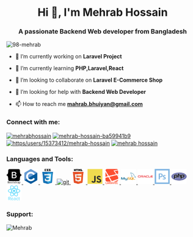 <h1 align="center">Hi 👋, I'm Mehrab Hossain</h1>
<h3 align="center">A passionate Backend Web developer from Bangladesh</h3>

<p align="left"> <img src="https://komarev.com/ghpvc/?username=98-mehrab&label=Profile%20views&color=0e75b6&style=flat" alt="98-mehrab" /> </p>

- 🔭 I’m currently working on **Laravel Project**

- 🌱 I’m currently learning **PHP,Laravel,React**

- 👯 I’m looking to collaborate on **Laravel E-Commerce Shop**

- 🤝 I’m looking for help with **Backend Web Developer**

- 📫 How to reach me **mahrab.bhuiyan@gmail.com**

<h3 align="left">Connect with me:</h3>
<p align="left">
<a href="https://twitter.com/007mehrab" target="blank"><img align="center" src="https://cdn.jsdelivr.net/npm/simple-icons@3.0.1/icons/twitter.svg" alt="mehrabhossain" height="30" width="40" /></a>
<a href="https://linkedin.com/in/007mehrab" target="blank"><img align="center" src="https://cdn.jsdelivr.net/npm/simple-icons@3.0.1/icons/linkedin.svg" alt="mehrab-hossain-ba59941b9" height="30" width="40" /></a>
<a href="https://stackoverflow.com/users/15373412/007mehrab" target="blank"><img align="center" src="https://cdn.jsdelivr.net/npm/simple-icons@3.0.1/icons/stackoverflow.svg" alt="https/users/15373412/mehrab-hossain" height="30" width="40" /></a>
<a href="https://fb.com/007mehrab" target="blank"><img align="center" src="https://cdn.jsdelivr.net/npm/simple-icons@3.0.1/icons/facebook.svg" alt="mehrab hossain" height="30" width="40" /></a>
</p>

<h3 align="left">Languages and Tools:</h3>
<p align="left"> <a href="https://getbootstrap.com" target="_blank"> <img src="https://raw.githubusercontent.com/devicons/devicon/master/icons/bootstrap/bootstrap-plain-wordmark.svg" alt="bootstrap" width="40" height="40"/> </a> <a href="https://www.cprogramming.com/" target="_blank"> <img src="https://raw.githubusercontent.com/devicons/devicon/master/icons/c/c-original.svg" alt="c" width="40" height="40"/> </a> <a href="https://www.w3schools.com/css/" target="_blank"> <img src="https://raw.githubusercontent.com/devicons/devicon/master/icons/css3/css3-original-wordmark.svg" alt="css3" width="40" height="40"/> </a> <a href="https://git-scm.com/" target="_blank"> <img src="https://www.vectorlogo.zone/logos/git-scm/git-scm-icon.svg" alt="git" width="40" height="40"/> </a> <a href="https://www.w3.org/html/" target="_blank"> <img src="https://raw.githubusercontent.com/devicons/devicon/master/icons/html5/html5-original-wordmark.svg" alt="html5" width="40" height="40"/> </a> <a href="https://developer.mozilla.org/en-US/docs/Web/JavaScript" target="_blank"> <img src="https://raw.githubusercontent.com/devicons/devicon/master/icons/javascript/javascript-original.svg" alt="javascript" width="40" height="40"/> </a> <a href="https://laravel.com/" target="_blank"> <img src="https://raw.githubusercontent.com/devicons/devicon/master/icons/laravel/laravel-plain-wordmark.svg" alt="laravel" width="40" height="40"/> </a> <a href="https://www.mysql.com/" target="_blank"> <img src="https://raw.githubusercontent.com/devicons/devicon/master/icons/mysql/mysql-original-wordmark.svg" alt="mysql" width="40" height="40"/> </a> <a href="https://www.oracle.com/" target="_blank"> <img src="https://raw.githubusercontent.com/devicons/devicon/master/icons/oracle/oracle-original.svg" alt="oracle" width="40" height="40"/> </a> <a href="https://www.photoshop.com/en" target="_blank"> <img src="https://raw.githubusercontent.com/devicons/devicon/master/icons/photoshop/photoshop-line.svg" alt="photoshop" width="40" height="40"/> </a> <a href="https://www.php.net" target="_blank"> <img src="https://raw.githubusercontent.com/devicons/devicon/master/icons/php/php-original.svg" alt="php" width="40" height="40"/> </a> <a href="https://reactjs.org/" target="_blank"> <img src="https://raw.githubusercontent.com/devicons/devicon/master/icons/react/react-original-wordmark.svg" alt="react" width="40" height="40"/> </a> </p>

<h3 align="left">Support:</h3>
<p><a href="https://www.buymeacoffee.com/Mehrab"> <img align="left" src="https://cdn.buymeacoffee.com/buttons/v2/default-yellow.png" height="50" width="210" alt="Mehrab" /></a></p><br><br>

